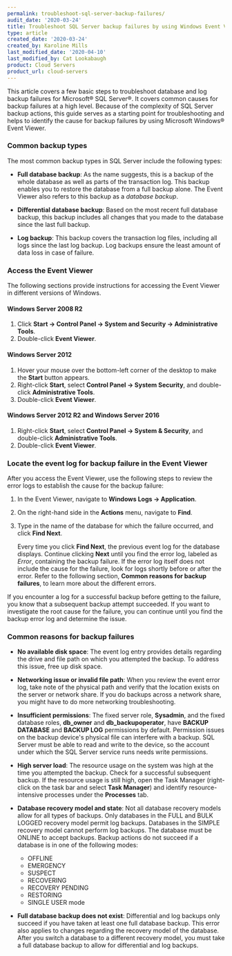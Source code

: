 ```yaml
---
permalink: troubleshoot-sql-server-backup-failures/
audit_date: '2020-03-24'
title: Troubleshoot SQL Server backup failures by using Windows Event Viewer
type: article
created_date: '2020-03-24'
created_by: Karoline Mills
last_modified_date: '2020-04-10'
last_modified_by: Cat Lookabaugh
product: Cloud Servers
product_url: cloud-servers
---
```


This article covers a few basic steps to troubleshoot database and log backup failures for Microsoft&reg; SQL Server&reg;. It covers common causes for backup failures at a high level. Because of the complexity of SQL Server backup actions, this guide serves as a starting point for troubleshooting and helps to identify the cause for backup failures by using Microsoft Windows&reg; Event Viewer.

### Common backup types

The most common backup types in SQL Server include the following types:

-  **Full database backup**: As the name suggests, this is a backup of the whole database as well as parts of the transaction log. This backup enables you to restore the database from a full backup alone. The Event Viewer also refers to this backup as a *database backup*.

- **Differential database backup**: Based on the most recent full database backup, this backup includes all changes that you made to the database since the last full backup.

- **Log backup**: This backup covers the transaction log files, including all logs since the last log backup. Log backups ensure the least amount of data loss in case of failure.

### Access the Event Viewer

The following sections provide instructions for accessing the Event Viewer in different versions of Windows.

#### Windows Server 2008 R2

1. Click **Start -> Control Panel -> System and Security -> Administrative Tools**.
2. Double-click **Event Viewer**.

#### Windows Server 2012

1. Hover your mouse over the bottom-left corner of the desktop to make the **Start** button appears.
2. Right-click **Start**, select **Control Panel -> System Security**, and double-click **Administrative Tools**.
3. Double-click **Event Viewer**.

#### Windows Server 2012 R2 and Windows Server 2016

1. Right-click **Start**, select **Control Panel -> System & Security**, and double-click **Administrative Tools**.
2. Double-click **Event Viewer**.

### Locate the event log for backup failure in the Event Viewer

After you access the Event Viewer, use the following steps to review the error logs to establish the cause for the backup failure:

1. In the Event Viewer, navigate to **Windows Logs -> Application**. 
2. On the right-hand side in the **Actions** menu, navigate to **Find**. 
3. Type in the name of the database for which the failure occurred, and click **Find Next**. 

   Every time you click **Find Next**, the previous event log for the database displays.
   Continue clicking **Next** until you find the error log, labeled as *Error*, containing
   the backup failure.  If the error log itself does not include the cause for the failure,
   look for logs shortly before or after the error. Refer to the following section,
   **Common reasons for backup failures**, to learn more about the different errors.

If you encounter a log for a successful backup before getting to the failure, you know that a subsequent backup attempt succeeded. If you want to investigate the root cause for the failure, you can continue until you find the backup error log and determine the issue.

### Common reasons for backup failures

- **No available disk space**: The event log entry provides details regarding the drive and file path on which you attempted the backup. To address this issue, free up disk space.

- **Networking issue or invalid file path**: When you review the event error log, take note of the physical path and verify that the location exists on the server or network share. If you do backups across a network share, you might have to do more networking troubleshooting.

- **Insufficient permissions**: The fixed server role, **Sysadmin**, and the fixed database roles, **db_owner** and **db_backupoperator**, have **BACKUP DATABASE** and **BACKUP LOG** permissions by default. Permission issues on the backup device's physical file can interfere with a backup. SQL Server must be able to read and write to the device, so the account under which the SQL Server service runs needs write permissions.

- **High server load**: The resource usage on the system was high at the time you attempted the backup. Check for a successful subsequent backup. If the resource usage is still high, open the Task Manager (right-click on the task bar and select **Task Manager**) and identify resource-intensive processes under the **Processes** tab.

- **Database recovery model and state**: Not all database recovery models allow for all types of backups. Only databases in the FULL and BULK LOGGED recovery model permit log backups. Databases in the SIMPLE recovery model cannot perform log backups. The database must be ONLINE to accept backups. Backup actions do not succeed if a database is in one of the following modes:

     - OFFLINE
     - EMERGENCY
     - SUSPECT
     - RECOVERING
     - RECOVERY PENDING
     - RESTORING
     - SINGLE USER mode
     
- **Full database backup does not exist**: Differential and log backups only succeed if you have taken at least one full database backup. This error also applies to changes regarding the recovery model of the database. After you switch a database to a different recovery model, you must take a full database backup to allow for differential and log backups.
